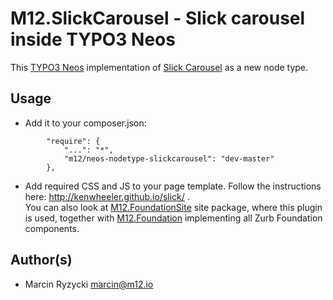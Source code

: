 # M12.SlickCarousel - Slick carousel inside TYPO3 Neos

This [TYPO3 Neos](http://neos.typo3.org/) implementation of [Slick Carousel](http://kenwheeler.github.io/slick/) as a new node type.

## Usage

* Add it to your composer.json:  
```
        "require": {
            "...": "*",
            "m12/neos-nodetype-slickcarousel": "dev-master"
        },
```
* Add required CSS and JS to your page template. Follow the instructions here: http://kenwheeler.github.io/slick/ .  
  You can also look at [M12.FoundationSite](https://github.com/million12/M12.FoundationSite) site package, where this plugin is used, together with [M12.Foundation](https://github.com/million12/M12.Foundation) implementing all Zurb Foundation components.

## Author(s)

* Marcin Ryzycki marcin@m12.io  
